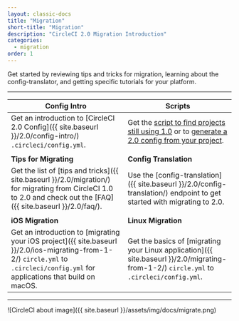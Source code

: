 ```yaml
---
layout: classic-docs
title: "Migration"
short-title: "Migration"
description: "CircleCI 2.0 Migration Introduction"
categories:
  - migration
order: 1
---
```

Get started by reviewing tips and tricks for migration, learning about the config-translator, and getting specific tutorials for your platform.

<hr />

| Config Intro                                                                                                                                                                     | Scripts                                                                                                                                                                                                              |
| -------------------------------------------------------------------------------------------------------------------------------------------------------------------------------- | -------------------------------------------------------------------------------------------------------------------------------------------------------------------------------------------------------------------- |
| Get an introduction to [CircleCI 2.0 Config]({{ site.baseurl }}/2.0/config-intro/) `.circleci/config.yml`.                                                                       | Get the [script to find projects still using 1.0](https://github.com/CircleCI-Public/find-circle-yml) or to [generate a 2.0 config from your project](https://github.com/CircleCI-Public/circleci-config-generator). |
|                                                                                                                                                                                  |                                                                                                                                                                                                                      |
| **Tips for Migrating**                                                                                                                                                           | **Config Translation**                                                                                                                                                                                               |
| Get the list of [tips and tricks]({{ site.baseurl }}/2.0/migration/) for migrating from CircleCI 1.0 to 2.0 and check out the [FAQ]({{ site.baseurl }}/2.0/faq/).                | Use the [config-translation]({{ site.baseurl }}/2.0/config-translation/) endpoint to get started with migrating to 2.0.                                                                                              |
|                                                                                                                                                                                  |                                                                                                                                                                                                                      |
| **iOS Migration**                                                                                                                                                                | **Linux Migration**                                                                                                                                                                                                  |
| Get an introduction to [migrating your iOS project]({{ site.baseurl }}/2.0/ios-migrating-from-1-2/) `circle.yml` to `.circleci/config.yml` for applications that build on macOS. | Get the basics of [migrating your Linux application]({{ site.baseurl }}/2.0/migrating-from-1-2/) `circle.yml` to `.circleci/config.yml`.                                                                             |

<hr />

![CircleCI about image]({{ site.baseurl }}/assets/img/docs/migrate.png)
